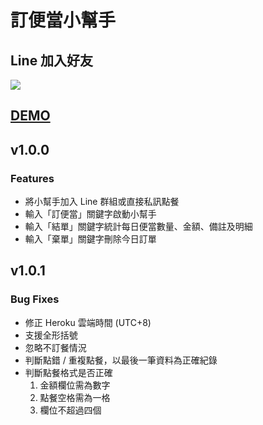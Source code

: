 # 訂便當小幫手

## Line 加入好友

![](https://i.imgur.com/AtzuuRq.png)

## [DEMO](https://www.youtube.com/watch?v=Z3ruSTqpgn0)

## v1.0.0

### Features

- 將小幫手加入 Line 群組或直接私訊點餐
- 輸入「訂便當」關鍵字啟動小幫手
- 輸入「結單」關鍵字統計每日便當數量、金額、備註及明細
- 輸入「棄單」關鍵字刪除今日訂單

## v1.0.1

### Bug Fixes

- 修正 Heroku 雲端時間 (UTC+8)
- 支援全形括號
- 忽略不訂餐情況
- 判斷點錯 / 重複點餐，以最後一筆資料為正確紀錄
- 判斷點餐格式是否正確
  1. 金額欄位需為數字
  2. 點餐空格需為一格
  3. 欄位不超過四個
